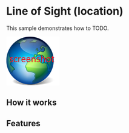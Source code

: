 # Line of Sight (location)

This sample demonstrates how to TODO.

![](screenshot.png)

## How it works

## Features


